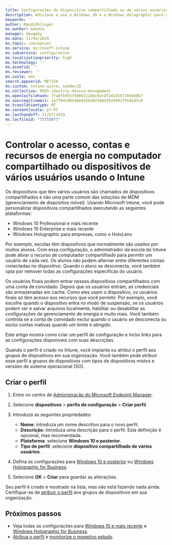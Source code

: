 ```yaml
---
title: Configurações de dispositivo compartilhado ou de vários usuários no Microsoft Intune-Azure | Microsoft Docs
description: Adicione e use o Windows 10 e o Windows Holographic para dispositivos de negócios que são compartilhados ou usados por vários usuários no Microsoft Intune. Veja uma lista de todas as configurações e o que elas fazem nos dispositivos, incluindo o Microsoft HoloLens. Controle contas de convidado, gerencie contas e exclua contas inativas, permita ou Evite salvar no armazenamento local, defina opções de energia e suspensão, escolha quando as atualizações são instaladas e use dispositivos em ambientes de educação em um perfil de configuração de dispositivo.
keywords: ''
author: MandiOhlinger
ms.author: mandia
manager: dougeby
ms.date: 11/04/2019
ms.topic: conceptual
ms.service: microsoft-intune
ms.subservice: configuration
ms.localizationpriority: high
ms.technology: ''
ms.assetid: ''
ms.reviewer: ''
ms.suite: ems
search.appverid: MET150
ms.custom: intune-azure; seodec18
ms.collection: M365-identity-device-management
ms.openlocfilehash: 7fa8fb95579d887228dc6ec8f241d157169450b7
ms.sourcegitcommit: 1a7f04c80548e035be82308d2618492f6542d3c0
ms.translationtype: MT
ms.contentlocale: pt-PT
ms.lasthandoff: 11/07/2019
ms.locfileid: "73755077"
---
```

# <a name="control-access-accounts-and-power-features-on-shared-pc-or-multi-user-devices-using-intune"></a>Controlar o acesso, contas e recursos de energia no computador compartilhado ou dispositivos de vários usuários usando o Intune

Os dispositivos que têm vários usuários são chamados de dispositivos compartilhados e são uma parte comum das soluções de MDM (gerenciamento de dispositivo móvel). Usando Microsoft Intune, você pode personalizar dispositivos compartilhados executando as seguintes plataformas:

- Windows 10 Professional e mais recente
- Windows 10 Enterprise e mais recente
- Windows Holographic para empresas, como o HoloLens

Por exemplo, escolas têm dispositivos que normalmente são usados por muitos alunos. Com essa configuração, o administrador da escola do Intune pode ativar o recurso de computador compartilhado para permitir um usuário de cada vez. Os alunos não podem alternar entre diferentes contas conectadas no dispositivo. Quando o aluno se desconecta, você também opta por remover todas as configurações específicas do usuário.

Os usuários finais podem entrar nesses dispositivos compartilhados com uma conta de convidado. Depois que os usuários entram, as credenciais são armazenadas em cache. Como eles usam o dispositivo, os usuários finais só têm acesso aos recursos que você permitir. Por exemplo, você escolhe quando o dispositivo entra no modo de suspensão, se os usuários podem ver e salvar arquivos localmente, habilitar ou desabilitar as configurações de gerenciamento de energia e muito mais. Você também controla se a conta de convidado exclui quando o usuário se desconecta ou exclui contas inativas quando um limite é atingido.

Este artigo mostra como criar um perfil de configuração e inclui links para as configurações disponíveis com suas descrições.

Quando o perfil é criado no Intune, você implanta ou atribui o perfil aos grupos de dispositivos em sua organização. Você também pode atribuir esse perfil a grupos de dispositivos com tipos de dispositivos mistos e versões de sistema operacional (SO).

## <a name="create-the-profile"></a>Criar o perfil

1. Entre no centro de [Administração do Microsoft Endpoint Manager](https://go.microsoft.com/fwlink/?linkid=2109431).
2. Selecione **dispositivos** > **perfis de configuração** > **Criar perfil**.
3. Introduza as seguintes propriedades:

   - **Nome**: introduza um nome descritivo para o novo perfil.
   - **Descrição:** introduza uma descrição para o perfil. Esta definição é opcional, mas recomendada.
   - **Plataforma**: selecione **Windows 10 e posterior**.
   - **Tipo de perfil**: selecione **dispositivo compartilhado de vários usuários**.

4. Defina as configurações para [Windows 10 e posterior](shared-user-device-settings-windows.md) ou [Windows Holographic for Business](shared-user-device-settings-windows-holographic.md).

5. Selecione **OK** > **Criar** para guardar as alterações.

Seu perfil é criado e mostrado na lista, mas não está fazendo nada ainda. Certifique-se de [atribuir o perfil](device-profile-assign.md) aos grupos de dispositivos em sua organização.

## <a name="next-steps"></a>Próximos passos

- Veja todas as configurações para [Windows 10 e mais recente](shared-user-device-settings-windows.md) e [Windows Holographic for Business](shared-user-device-settings-windows-holographic.md).
- [Atribua o perfil](device-profile-assign.md) e [monitorize o respetivo estado](device-profile-monitor.md).
